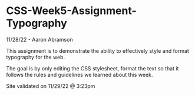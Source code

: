 # CSS-Week5-Assignment-Typography
11/28/22 - Aaron Abramson

This assignment is to demonstrate the ability to effectively style and format typography for the web.

The goal is by only editing the CSS stylesheet, format the text so that it follows the rules and guidelines we learned about this week.

Site validated on 11/29/22 @ 3:23pm
